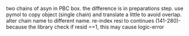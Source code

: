two chains of asyn in PBC box.
the difference is in preparations step.
use pymol to copy object (single chain) and translate a little to avoid overlap.
alter chain name to different name.
re-index resi to continues (141-280)- because the library check if resid ==1, this may cause logic-error